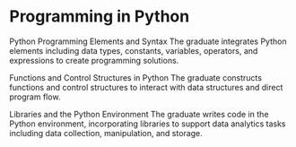 # Programming in Python

Python Programming Elements and Syntax
The graduate integrates Python elements including data types, constants, variables, operators, and expressions to create programming solutions.

Functions and Control Structures in Python
The graduate constructs functions and control structures to interact with data structures and direct program flow.

Libraries and the Python Environment
The graduate writes code in the Python environment, incorporating libraries to support data analytics tasks including data collection, manipulation, and storage.
